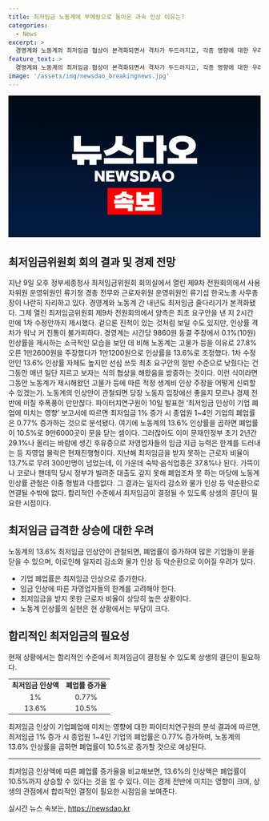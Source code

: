 ```yaml
---
title: 최저임금 노동계에 부메랑으로 돌아온 과속 인상 이유는?
categories:
  - News
excerpt: >
  경영계와 노동계의 최저임금 협상이 본격화되면서 격차가 두드러지고, 각종 영향에 대한 우려가 커지고 있다. 13.6%의 노동계 인상안은 기업들의 폐업률을 높일 수 있다는 분석이 이어지고 있으며, 이미 최저임금 인상으로 자영업자들의 고통이 심각한 수준에 이르고 있다. 이에 상생의 결단이 필요한 상황이라는 지적이 제기되고 있다.
feature_text: >
  경영계와 노동계의 최저임금 협상이 본격화되면서 격차가 두드러지고, 각종 영향에 대한 우려가 커지고 있다. 13.6%의 노동계 인상안은 기업들의 폐업률을 높일 수 있다는 분석이 이어지고 있으며, 이미 최저임금 인상으로 자영업자들의 고통이 심각한 수준에 이르고 있다. 이에 상생의 결단이 필요한 상황이라는 지적이 제기되고 있다.
image: '/assets/img/newsdao_breakingnews.jpg'
---
```


<p><img src="/assets/img/newsdao_breakingnews.jpg" alt="ranknews 속보" /></p>

<h2 data-ke-size="size26">최저임금위원회 회의 결과 및 경제 전망</h2>

<p data-ke-size="size16">지난 9일 오후 정부세종청사 최저임금위원회 회의실에서 열린 제9차 전원회의에서 사용자위원 운영위원인 류기정 경총 전무와 근로자위원 운영위원인 류기섭 한국노총 사무총장이 나란히 자리하고 있다. 경영계와 노동계 간 내년도 최저임금 줄다리기가 본격화됐다. 그제 열린 최저임금위원회 제9차 전원회의에서 양측은 최초 요구안을 낸 지 2시간 만에 1차 수정안까지 제시했다. 겉으론 진척이 있는 것처럼 보일 수도 있지만, 인상률 격차가 워낙 커 진통이 불가피하다. 경영계는 시간당 9860원 동결 주장에서 0.1%(10원) 인상률을 제시하는 소극적인 모습을 보인 데 비해 노동계는 고물가 등을 이유로 27.8% 오른 1만2600원을 주장했다가 1만1200원으로 인상률을 13.6%로 조정했다. 1차 수정안인 13.6% 인상률 자체도 높지만 선심 쓰듯 최초 요구안의 절반 수준으로 낮췄다는 건 그동안 매년 일단 지르고 보자는 식의 협상을 해왔음을 방증하는 것이다. 이런 식이라면 그동안 노동계가 제시해왔던 고물가 등에 따른 적정 생계비 인상 주장을 어떻게 신뢰할 수 있겠는가. 노동계의 인상안이 관철되면 당장 노동자 입장에선 좋을지 모르나 경제 전반에 미칠 후폭풍이 만만찮다. 파이터치연구원이 10일 발표한 ‘최저임금 인상이 기업 폐업에 미치는 영향’ 보고서에 따르면 최저임금 1% 증가 시 종업원 1~4인 기업의 폐업률은 0.77% 증가하는 것으로 분석됐다. 여기에 노동계의 13.6% 인상률을 곱하면 폐업률이 10.5%로 9만6000곳이 문을 닫는 셈이다. 그러잖아도 이미 문재인정부 초기 2년간 29.1%나 올리는 바람에 생긴 후유증으로 자영업자들의 임금 지급 능력은 한계를 드러내는 등 자영업 몰락은 현재진행형이다. 지난해 최저임금을 받지 못하는 근로자 비율이 13.7%로 무려 300만명이 넘었는데, 이 가운데 숙박·음식업종은 37.8%나 된다. 가뜩이나 코로나 팬데믹 당시 정부가 빌려준 대출도 갚지 못해 폐업조차 못 하는 마당에 노동계 인상률 관철은 이중 형벌과 다름없다. 그 결과는 일자리 감소와 물가 인상 등 악순환으로 연결될 수밖에 없다. 합리적인 수준에서 최저임금이 결정될 수 있도록 상생의 결단이 필요한 시점이다.</p>

<h2 data-ke-size="size26">최저임금 급격한 상승에 대한 우려</h2>

<p data-ke-size="size16">노동계의 13.6% 최저임금 인상안이 관철되면, 폐업률이 증가하여 많은 기업들이 문을 닫을 수 있으며, 이로인해 일자리 감소와 물가 인상 등 악순환으로 이어질 우려가 있다.</p>

<ul>
    <li>기업 폐업률은 최저임금 인상으로 증가한다.</li>
    <li>임금 인상에 따른 자영업자들의 한계를 고려해야 한다.</li>
    <li>최저임금을 받지 못한 근로자 비율이 상당히 높은 상황이다.</li>
    <li>노동계 인상률의 실현은 현 상황에서는 부담이 크다.</li>
</ul>

<h2 data-ke-size="size26">합리적인 최저임금의 필요성</h2>

<p data-ke-size="size16">현재 상황에서는 합리적인 수준에서 최저임금이 결정될 수 있도록 상생의 결단이 필요하다.</p>

<table>
    <tr>
        <td style="text-align: center; height: 17px;"><b>최저임금 인상액</b></td>
        <td style="text-align: center; height: 17px;"><b>폐업률 증가율</b></td>
    </tr>
    <tr>
        <td style="text-align: center; height: 17px;">1%</td>
        <td style="text-align: center; height: 17px;">0.77%</td>
    </tr>
    <tr>
        <td style="text-align: center; height: 17px;">13.6%</td>
        <td style="text-align: center; height: 17px;">10.5%</td>
    </tr>
</table>

<p data-ke-size="size16">최저임금 인상이 기업폐업에 미치는 영향에 대한 파이터치연구원의 분석 결과에 따르면, 최저임금 1% 증가 시 종업원 1~4인 기업의 폐업률은 0.77% 증가하며, 노동계의 13.6% 인상률을 곱하면 폐업률이 10.5%로 증가할 것으로 예상된다.</p>

<hr>

<p data-ke-size="size16">최저임금 인상액에 따른 폐업률 증가율을 비교해보면, 13.6%의 인상액은 폐업률이 10.5%까지 상승할 수 있다는 것을 알 수 있다. 이는 경제 전반에 미치는 영향이 크며, 상생의 관점에서 합리적인 결정이 필요한 시점임을 보여준다.</p>
실시간 뉴스 속보는, <a href="https://newsdao.kr" rel="dofollow">https://newsdao.kr</a>


